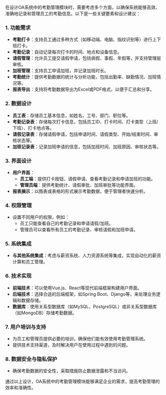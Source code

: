 在设计OA系统中的考勤管理模块时，需要考虑多个方面，以确保系统能够高效、准确地记录和管理员工的考勤信息。以下是一些关键要素和设计建议：

### 1. 功能需求
- **考勤打卡**：支持员工通过多种方式（如移动端、电脑、指纹识别等）进行上下班打卡。
- **考勤记录**：自动记录每次打卡的时间、地点和设备信息。
- **请假管理**：允许员工提交请假申请，包括病假、事假、年假等，并支持管理层审核。
- **加班管理**：支持员工申请加班，并记录加班时长。
- **考勤统计**：提供考勤数据的统计与分析功能，包括出勤率、缺勤情况、加班情况等。
- **报表导出**：支持将考勤数据导出为Excel或PDF格式，以便于汇总和分享。

### 2. 数据设计
- **员工表**：存储员工基本信息，如姓名、工号、部门、职位等。
- **考勤记录表**：存储每次打卡信息，包括员工ID、打卡时间、打卡类型（上班/下班）、打卡地点等。
- **请假记录表**：存储请假申请，包括申请时间、请假类型、开始/结束时间、审核状态等。
- **加班记录表**：记录加班申请的信息，包括加班时间、加班原因、审核状态等。

### 3. 界面设计
- **用户界面**：
    - **员工端**：提供打卡按钮、请假申请、查看考勤记录和申请加班的功能。
    - **管理员端**：提供考勤统计、请假审批、加班审批等功能界面。
- **报表展示**：以图表或表格的形式展示考勤数据，便于管理者快速分析。

### 4. 权限管理
- 设置不同用户的权限，例如：
    - 员工只能查看自己的考勤记录和申请请假/加班。
    - 管理员可以查看所有员工的考勤记录、审核请假和加班申请。

### 5. 系统集成
- **与其他系统集成**：考虑与薪资系统、人力资源系统等集成，实现自动化的薪资计算和员工管理。

### 6. 技术实现
- **前端技术**：可以使用Vue.js、React等现代前端框架构建用户界面。
- **后端技术**：选择合适的后端框架，如Spring Boot、Django等，来处理业务逻辑和数据存储。
- **数据库**：使用关系型数据库（如MySQL、PostgreSQL）或非关系型数据库（如MongoDB）存储考勤数据。

### 7. 用户培训与支持
- 为员工和管理员提供必要的培训，确保他们能有效使用考勤管理系统。
- 提供技术支持渠道，及时解决用户在使用过程中遇到的问题。

### 8. 数据安全与隐私保护
- 确保考勤数据的安全性，采取措施防止数据泄露和不当访问。

通过以上设计，OA系统中的考勤管理模块能够满足企业的需求，提高考勤管理的效率和准确性。
